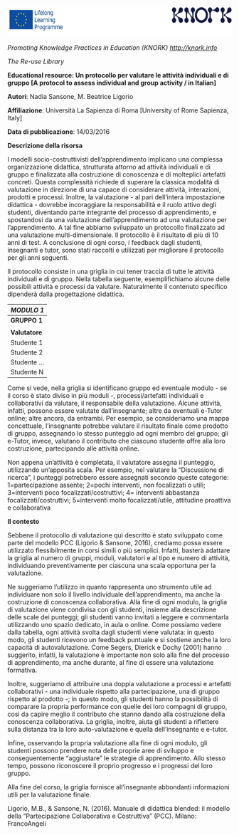 <img src="img046/media/image01.png" width="624" height="65" />

*Promoting Knowledge Practices in Education (KNORK) http://knork.info*

*The Re-use Library*

<span id="h.gjdgxs" class="anchor"></span>

**Educational resource: Un protocollo per valutare le attività individuali e di gruppo \[A protocol to assess individual and group activity / in Italian\]**

**Autori**: Nadia Sansone, M. Beatrice Ligorio

**Affiliazione**: Università La Sapienza di Roma \[University of Rome Sapienza, Italy\]

**Data di pubblicazione**: 14/03/2016

**Descrizione della risorsa**

I modelli socio-costruttivisti dell’apprendimento implicano una complessa organizzazione didattica, strutturata attorno ad attività individuali e di gruppo e finalizzata alla costruzione di conoscenza e di molteplici artefatti concreti. Questa complessità richiede di superare la classica modalità di valutazione in direzione di una capace di considerare attività, interazioni, prodotti e processi. Inoltre, la valutazione - al pari dell’intera impostazione didattica - dovrebbe incoraggiare la responsabilità e il ruolo attivo degli studenti, diventando parte integrante del processo di apprendimento, e spostandosi da una valutazione dell’apprendimento ad una valutazione per l’apprendimento. A tal fine abbiamo sviluppato un protocollo finalizzato ad una valutazione multi-dimensionale. Il protocollo è il risultato di più di 10 anni di test. A conclusione di ogni corso, i feedback dagli studenti, insegnanti e tutor, sono stati raccolti e utilizzati per migliorare il protocollo per gli anni seguenti.

Il protocollo consiste in una griglia in cui tener traccia di tutte le attività individuali e di gruppo. Nella tabella seguente, esemplifichiamo alcune delle possibili attività e processi da valutare. Naturalmente il contenuto specifico dipenderà dalla progettazione didattica.

| ***MODULO 1*** |
|----------------|
| **GRUPPO 1**   |
|                |
| **Valutatore** |
| Studente 1     |
| Studente 2     |
| Studente …     |
| Studente N     |

Come si vede, nella griglia si identificano gruppo ed eventuale modulo - se il corso è stato diviso in più moduli -, processi/artefatti individuali e collaborativi da valutare, il responsabile della valutazione. Alcune attività, infatti, possono essere valutate dall’insegnante; altre da eventuali e-Tutor online; altre ancora, da entrambi. Per esempio, se consideriamo una mappa concettuale, l’insegnante potrebbe valutare il risultato finale come prodotto di gruppo, assegnando lo stesso punteggio ad ogni membro del gruppo; gli e-Tutor, invece, valutano il contributo che ciascuno studente offre alla loro costruzione, partecipando alle attività online.

Non appena un’attività è completata, il valutatore assegna il punteggio, utilizzando un’apposita scala. Per esempio, nel valutare la “Discussione di ricerca”, i punteggi potrebbero essere assegnati secondo queste categorie: 1=partecipazione assente; 2=pochi interventi, non focalizzati o utili; 3=interventi poco focalizzati/costruttivi; 4= interventi abbastanza focalizzati/costruttivi; 5=interventi molto focalizzati/utile, attitudine proattiva e collaborativa

**Il contesto**

Sebbene il protocollo di valutazione qui descritto è stato sviluppato come parte del modello PCC (Ligorio & Sansone, 2016), crediamo possa essere utilizzato flessibilmente in corsi simili o più semplici. Infatti, basterà adattare la griglia al numero di gruppi, moduli, valutatori e al tipo e numero di attività, individuando preventivamente per ciascuna una scala opportuna per la valutazione.

Ne suggeriamo l’utilizzo in quanto rappresenta uno strumento utile ad individuare non solo il livello individuale dell’apprendimento, ma anche la costruzione di conoscenza collaborativa. Alla fine di ogni modulo, la griglia di valutazione viene condivisa con gli studenti, insieme alla descrizione delle scale dei punteggi; gli studenti vanno invitati a leggere e commentarla utilizzando uno spazio dedicato, in aula o online. Come possiamo vedere dalla tabella, ogni attività svolta dagli studenti viene valutata: in questo modo, gli studenti ricevono un feedback puntuale e si sostiene anche la loro capacità di autovalutazione. Come Segers, Dierick e Dochy (2001) hanno suggerito, infatti, la valutazione è importante non solo alla fine del processo di apprendimento, ma anche durante, al fine di essere una valutazione formativa.

Inoltre, suggeriamo di attribuire una doppia valutazione a processi e artefatti collaborativi - una individuale rispetto alla partecipazione, una di gruppo rispetto al prodotto -; in questo modo, gli studenti hanno la possibilità di comparare la propria performance con quelle dei loro compagni di gruppo, così da capire meglio il contributo che stanno dando alla costruzione della conoscenza collaborativa. La griglia, inoltre, aiuta gli studenti a riflettere sulla distanza tra la loro auto-valutazione e quella dell’insegnante e e-tutor.

Infine, osservando la propria valutazione alla fine di ogni modulo, gli studenti possono prendere nota delle proprie aree di sviluppo e conseguentemente “aggiustare” le strategie di apprendimento. Allo stesso tempo, possono riconoscere il proprio progresso e i progressi del loro gruppo.

Alla fine del corso, la griglia fornisce all’insegnante abbondanti informazioni utili per la valutazione finale.

Ligorio, M.B., & Sansone, N. (2016). Manuale di didattica blended: il modello della “Partecipazione Collaborativa e Costruttiva” (PCC). Milano: FrancoAngeli

